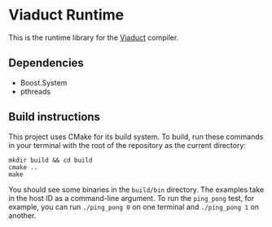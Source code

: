 # Viaduct Runtime

This is the runtime library for the [Viaduct](https://github.com/apl-cornell/viaduct) compiler.

## Dependencies

- Boost.System
- pthreads

## Build instructions

This project uses CMake for its build system. To build, run these commands in your terminal
with the root of the repository as the current directory:

```
mkdir build && cd build
cmake ..
make
```

You should see some binaries in the `build/bin` directory. The examples take in the
host ID as a command-line argument. To run the `ping_pong` test, for example, you can run
`./ping_pong 0` on one terminal and `./ping_pong 1` on another.
